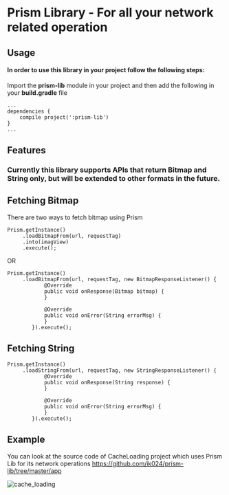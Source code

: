 # Prism Library - For all your network related operation

## Usage
#### In order to use this library in your project follow the following steps:

Import the **prism-lib** module in your project and then add the following in your
 **build.gradle** file

```
...
dependencies {
    compile project(':prism-lib')
}
...
```

## Features
### Currently this library supports APIs that return Bitmap and String only, but will be extended to other formats in the future.

## Fetching Bitmap
There are two ways to fetch bitmap using Prism

```
Prism.getInstance()
     .loadBitmapFrom(url, requestTag)
     .into(imagView)
     .execute();
```

OR

```
Prism.getInstance()
     .loadBitmapFrom(url, requestTag, new BitmapResponseListener() {
            @Override
            public void onResponse(Bitmap bitmap) {
            }

            @Override
            public void onError(String errorMsg) {
            }
        }).execute();
```

## Fetching String

```
Prism.getInstance()
     .loadStringFrom(url, requestTag, new StringResponseListener() {
            @Override
            public void onResponse(String response) {
            }

            @Override
            public void onError(String errorMsg) {
            }
        }).execute();
```
## Example
You can look at the source code of CacheLoading project which uses Prism Lib for its network operations
https://github.com/ik024/prism-lib/tree/master/app

![cache_loading](https://cloud.githubusercontent.com/assets/4861930/22620332/a37ab952-eb2f-11e6-931c-48eda752edc8.gif)

